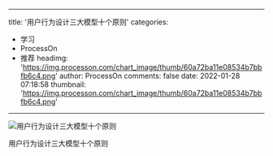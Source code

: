 
---
title: '用户行为设计三大模型十个原则'
categories: 
 - 学习
 - ProcessOn
 - 推荐
headimg: 'https://img.processon.com/chart_image/thumb/60a72ba11e08534b7bbfb6c4.png'
author: ProcessOn
comments: false
date: 2022-01-28 07:18:58
thumbnail: 'https://img.processon.com/chart_image/thumb/60a72ba11e08534b7bbfb6c4.png'
---

<div>   
<img class="thumb" alt="用户行为设计三大模型十个原则" src="https://img.processon.com/chart_image/thumb/60a72ba11e08534b7bbfb6c4.png" referrerpolicy="no-referrer">
<p>用户行为设计三大模型十个原则</p>  
</div>
            